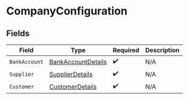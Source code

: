 # CompanyConfiguration


## Fields

| Field                                                               | Type                                                                | Required                                                            | Description                                                         |
| ------------------------------------------------------------------- | ------------------------------------------------------------------- | ------------------------------------------------------------------- | ------------------------------------------------------------------- |
| `BankAccount`                                                       | [BankAccountDetails](../../Models/Components/BankAccountDetails.md) | :heavy_check_mark:                                                  | N/A                                                                 |
| `Supplier`                                                          | [SupplierDetails](../../Models/Components/SupplierDetails.md)       | :heavy_check_mark:                                                  | N/A                                                                 |
| `Customer`                                                          | [CustomerDetails](../../Models/Components/CustomerDetails.md)       | :heavy_check_mark:                                                  | N/A                                                                 |